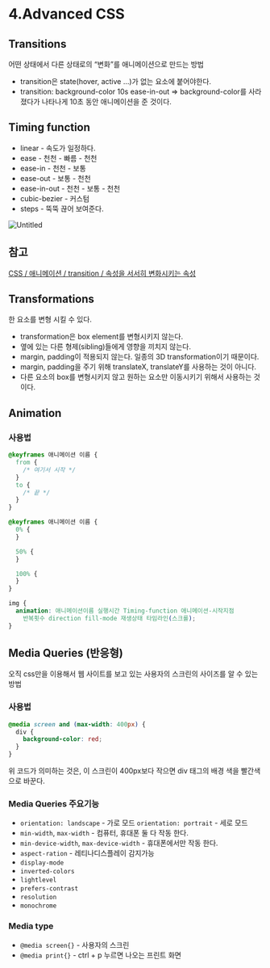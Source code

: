 # 4.Advanced CSS

## Transitions

어떤 상태에서 다른 상태로의 “변화”를 애니메이션으로 만드는 방법

- transition은 state(hover, active …)가 없는 요소에 붙어야한다.
- transition: background-color 10s ease-in-out
  ⇒ background-color를 사라졌다가 나타나게 10초 동안 애니메이션을 준 것이다.

## Timing function

- linear - 속도가 일정하다.
- ease - 천천 - 빠름 - 천천
- ease-in - 천천 - 보통
- ease-out - 보통 - 천천
- ease-in-out - 천천 - 보통 - 천천
- cubic-bezier - 커스텀
- steps - 뚝뚝 끊어 보여준다.

![Untitled](https://s3.us-west-2.amazonaws.com/secure.notion-static.com/466b3b1f-d997-4b55-86c1-db1ee13a8cde/Untitled.png?X-Amz-Algorithm=AWS4-HMAC-SHA256&X-Amz-Content-Sha256=UNSIGNED-PAYLOAD&X-Amz-Credential=AKIAT73L2G45EIPT3X45%2F20220904%2Fus-west-2%2Fs3%2Faws4_request&X-Amz-Date=20220904T130659Z&X-Amz-Expires=86400&X-Amz-Signature=d97b94e15b53ccecfdd508bd113e2e3eaf7d085c19c26f7564853dbdda9cbb36&X-Amz-SignedHeaders=host&response-content-disposition=filename%20%3D%22Untitled.png%22&x-id=GetObject)

## 참고

[CSS / 애니메이션 / transition / 속성을 서서히 변화시키는 속성](https://www.codingfactory.net/10953)

## Transformations

한 요소를 변형 시킬 수 있다.

- transformation은 box element를 변형시키지 않는다.
- 옆에 있는 다른 형제(sibling)들에게 영향을 끼치지 않는다.
- margin, padding이 적용되지 않는다. 일종의 3D transformation이기 때문이다.
- margin, padding을 주기 위해 translateX, translateY를 사용하는 것이 아니다.
- 다른 요소의 box를 변형시키지 않고 원하는 요소만 이동시키기 위해서 사용하는 것이다.

## Animation

### 사용법

```css
@keyframes 애니메이션 이름 {
  from {
    /* 여기서 시작 */
  }
  to {
    /* 끝 */
  }
}

@keyframes 애니메이션 이름 {
  0% {
  }

  50% {
  }

  100% {
  }
}

img {
  animation: 애니메이션이름 실행시간 Timing-function 애니메이션-시작지점
    반복횟수 direction fill-mode 재생상태 타임라인(스크롤);
}
```

## Media Queries (반응형)

오직 css만을 이용해서 웹 사이트를 보고 있는 사용자의 스크린의 사이즈를 알 수 있는 방법

### 사용법

```css
@media screen and (max-width: 400px) {
  div {
    background-color: red;
  }
}
```

위 코드가 의미하는 것은, 이 스크린이 400px보다 작으면 div 태그의 배경 색을 빨간색으로 바꾼다.

### Media Queries 주요기능

- `orientation: landscape` - 가로 모드
  `orientation: portrait` - 세로 모드
- `min-width`, `max-width` - 컴퓨터, 휴대폰 둘 다 작동 한다.
- `min-device-width`, `max-device-width` - 휴대폰에서만 작동 한다.
- `aspect-ration` - 레티나디스플레이 감지가능
- `display-mode`
- `inverted-colors`
- `lightlevel`
- `prefers-contrast`
- `resolution`
- `monochrome`

### Media type

- `@media screen{}` - 사용자의 스크린
- `@media print{}` - ctrl + p 누르면 나오는 프린트 화면
